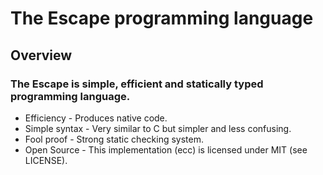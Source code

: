 # The Escape programming language

## Overview

### The Escape is simple, efficient and statically typed programming language.
* Efficiency - Produces native code.
* Simple syntax - Very similar to C but simpler and less confusing.
* Fool proof - Strong static checking system.
* Open Source - This implementation (ecc) is licensed under MIT (see LICENSE).
